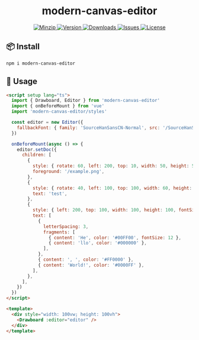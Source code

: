 <h1 align="center">modern-canvas-editor</h1>

<p align="center">
  <a href="https://unpkg.com/modern-canvas-editor">
    <img src="https://img.shields.io/bundlephobia/minzip/modern-canvas-editor" alt="Minzip">
  </a>
  <a href="https://www.npmjs.com/package/modern-canvas-editor">
    <img src="https://img.shields.io/npm/v/modern-canvas-editor.svg" alt="Version">
  </a>
  <a href="https://www.npmjs.com/package/modern-canvas-editor">
    <img src="https://img.shields.io/npm/dm/modern-canvas-editor" alt="Downloads">
  </a>
  <a href="https://github.com/qq15725/modern-canvas-editor/issues">
    <img src="https://img.shields.io/github/issues/qq15725/modern-canvas-editor" alt="Issues">
  </a>
  <a href="https://github.com/qq15725/modern-canvas-editor/blob/main/LICENSE">
    <img src="https://img.shields.io/npm/l/modern-canvas-editor.svg" alt="License">
  </a>
</p>


## 📦 Install

```shell
npm i modern-canvas-editor
```

## 🦄 Usage

```html
<script setup lang="ts">
  import { Drawboard, Editor } from 'modern-canvas-editor'
  import { onBeforeMount } from 'vue'
  import 'modern-canvas-editor/styles'

  const editor = new Editor({
    fallbackFont: { family: 'SourceHanSansCN-Normal', src: '/SourceHanSansCN-Normal.woff' },
  })

  onBeforeMount(async () => {
    editor.setDoc({
      children: [
        {
          style: { rotate: 60, left: 200, top: 10, width: 50, height: 50 },
          foreground: '/example.png',
        },
        {
          style: { rotate: 40, left: 100, top: 100, width: 60, height: 40, fontSize: 20, color: '#FF00FF' },
          text: 'test',
        },
        {
          style: { left: 200, top: 100, width: 100, height: 100, fontSize: 22 },
          text: [
            {
              letterSpacing: 3,
              fragments: [
                { content: 'He', color: '#00FF00', fontSize: 12 },
                { content: 'llo', color: '#000000' },
              ],
            },
            { content: ', ', color: '#FF0000' },
            { content: 'World!', color: '#0000FF' },
          ],
        },
      ],
    })
  })
</script>

<template>
  <div style="width: 100vw; height: 100vh">
    <Drawboard :editor="editor" />
  </div>
</template>
```
